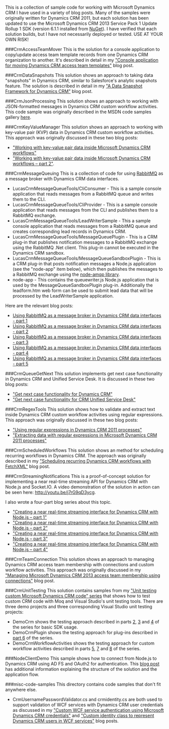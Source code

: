 This is a collection of sample code for working with Microsoft Dynamics CRM I have used in a variety of blog posts. Many of the samples were originally written for Dynamics CRM 2011, but each solution has been updated to use the Microsoft Dynamics CRM 2013 Service Pack 1 Update Rollup 1 SDK (version 6.1.1 installed from [NuGet](http://www.nuget.org/packages/Microsoft.CrmSdk.Workflow/6.1.1)). I have verified that each solution builds, but I have not necessarily deployed or tested. USE AT YOUR OWN RISK!

###CrmAccessTeamMover
This is the solution for a console application to copy/update access team template records from one Dynamics CRM organization to another. It's described in detail in my ["Console application for moving Dynamics CRM access team templates"](http://www.alexanderdevelopment.net/post/2014/12/13/console-application-for-moving-dynamics-crm-access-team-templates) blog post. 

###CrmDataSnapshots
This solution shows an approach to taking data "snapshots" in Dynamics CRM, similar to Salesforce's analytic snapshots feature. The solution is described in detail in my ["A Data Snapshot Framework for Dynamics CRM"](http://www.alexanderdevelopment.net/post/2013/07/24/data-snapshot-framework-for-dynamics-crm) blog post. 

###CrmJsonProcessing
This solution shows an approach to working with JSON-formatted messages in Dynamics CRM custom workflow activities. This code sample was originally described in the MSDN code samples gallery [here](https://code.msdn.microsoft.com/Postingprocessing-JSON-in-396ead03). 

###CrmKeyValueManager
This solution shows an approach to working with key-value pair (KVP) data in Dynamics CRM custom workflow activities. This approach was originally discussed in these two blog posts:

- ["Working with key-value pair data inside Microsoft Dynamics CRM workflows"](http://h30507.www3.hp.com/t5/Applications-Services-Blog/Working-with-key-value-pair-data-inside-Microsoft-Dynamics-CRM/ba-p/152911)
- ["Working with key-value pair data inside Microsoft Dynamics CRM workflows – part 2"](http://h30507.www3.hp.com/t5/Applications-Services-Blog/Working-with-key-value-pair-data-inside-Microsoft-Dynamics-CRM/ba-p/153037).

###CrmMessageQueuing
This is a collection of code for using [RabbitMQ](http://www.rabbitmq.com/) as a message broker with Dynamics CRM data interfaces.

- LucasCrmMessageQueueTools/CliConsumer - This is a sample console application that reads messages from a RabbitMQ queue and writes them to the CLI.
- LucasCrmMessageQueueTools/CliProvider - This is a sample console application that reads messages from the CLI and publishes them to a RabbitMQ exchange.
- LucasCrmMessageQueueTools/LeadWriterSample - This a sample console application that reads messages from a RabbitMQ queue and creates corresponding lead records in Dynamics CRM.
- LucasCrmMessageQueueTools/MessageQueuePlugin - This is a CRM plug-in that publishes notification messages to a RabbitMQ exchange using the RabbitMQ .Net client. This plug-in cannot be executed in the Dynamics CRM sandbox.
- LucasCrmMessageQueueTools/MessageQueueSandboxPlugin - This is a CRM plug-in that posts notification messages a Node.js application (see the "node-app" item below), which then publishes the messages to a RabbitMQ exchange using the [node-amqp library](https://github.com/postwait/node-amqp/).
- node-app - This contains the queuewriter.js Node.js application that is used by the MessageQueueSandboxPlugin plug-in. Additionally the leadform.htm web form can be used to submit lead data that will be processed by the LeadWriterSample application.

Here are the relevant blog posts:

- [Using RabbitMQ as a message broker in Dynamics CRM data interfaces - part 1](http://h30507.www3.hp.com/t5/Applications-Services-Blog/Using-RabbitMQ-as-a-message-broker-in-Dynamics-CRM-data/ba-p/179107)
- [Using RabbitMQ as a message broker in Dynamics CRM data interfaces - part 2](http://h30507.www3.hp.com/t5/Applications-Services-Blog/Using-RabbitMQ-as-a-message-broker-in-Dynamics-CRM-data/ba-p/179180)
- [Using RabbitMQ as a message broker in Dynamics CRM data interfaces - part 3](http://h30507.www3.hp.com/t5/Applications-Services-Blog/Using-RabbitMQ-as-a-message-broker-in-Dynamics-CRM-data/ba-p/179282)
- [Using RabbitMQ as a message broker in Dynamics CRM data interfaces - part 4](http://h30507.www3.hp.com/t5/Applications-Services-Blog/Using-RabbitMQ-as-a-message-broker-in-Dynamics-CRM-data/ba-p/179284)
- [Using RabbitMQ as a message broker in Dynamics CRM data interfaces - part 5](http://h30507.www3.hp.com/t5/Applications-Services-Blog/Using-RabbitMQ-as-a-message-broker-in-Dynamics-CRM-data/ba-p/179289)

###CrmQueueGetNext
This solution implements get next case functionality in Dynamics CRM and Unified Service Desk. It is discussed in these two blog posts: 

- ["Get next case functionality for Dynamics CRM"](http://alexanderdevelopment.net/post/2015/10/02/get-next-case-functionality-for-dynamics-crm/)
- ["Get next case functionality for CRM Unified Service Desk"](http://alexanderdevelopment.net/post/2015/10/08/get-next-case-functionality-for-crm-unified-service-desk/) 

###CrmRegexTools
This solution shows how to validate and extract text inside Dynamics CRM custom workflow activities using regular expressions. This approach was originally discussed in these two blog posts:

- ["Using regular expressions in Dynamics CRM 2011 processes"](http://h30507.www3.hp.com/t5/Applications-Services-Blog/Using-regular-expressions-in-Dynamics-CRM-2011-processes/ba-p/145437)
- ["Extracting data with regular expressions in Microsoft Dynamics CRM 2011 processes"](http://h30507.www3.hp.com/t5/Applications-Services-Blog/Extracting-data-with-regular-expressions-in-Microsoft-Dynamics/ba-p/145701)

###CrmScheduledWorkflows
This solution shows an method for scheduling recurring workflows in Dynamics CRM. The approach was originally described in my ["Scheduling recurring Dynamics CRM workflows with FetchXML"](http://www.alexanderdevelopment.net/post/2013/05/19/Scheduling-recurring-Dynamics-CRM-workflows-with-FetchXML) blog post.

###CrmStreamingNotifications
This is a proof-of-concept solution for implementing a near real-time streaming API for Dynamics CRM with Node.js and Socket.IO. A video demonstration of the solution in action can be seen here: http://youtu.be/j7rG9qD3ycg.

I also wrote a four-part blog series about this topic.

- ["Creating a near real-time streaming interface for Dynamics CRM with Node.js – part 1"](http://h30507.www3.hp.com/t5/Applications-Services-Blog/Creating-a-near-real-time-streaming-interface-for-Dynamics-CRM/ba-p/178149)
- ["Creating a near real-time streaming interface for Dynamics CRM with Node.js – part 2"](http://h30507.www3.hp.com/t5/Applications-Services-Blog/Creating-a-near-real-time-streaming-interface-for-Dynamics-CRM/ba-p/178153)
- ["Creating a near real-time streaming interface for Dynamics CRM with Node.js – part 3"](http://h30507.www3.hp.com/t5/Applications-Services-Blog/Creating-a-near-real-time-streaming-interface-for-Dynamics-CRM/ba-p/178160)
- ["Creating a near real-time streaming interface for Dynamics CRM with Node.js – part 4"](http://h30507.www3.hp.com/t5/Applications-Services-Blog/Creating-a-near-real-time-streaming-interface-for-Dynamics-CRM/ba-p/178495)

###CrmTeamConnection
This solution shows an approach to managing Dynamics CRM access team membership with connections and custom workflow activities. This approach was originally discussed in my ["Managing Microsoft Dynamics CRM 2013 access team membership using connections"](http://h30507.www3.hp.com/t5/Applications-Services-Blog/Managing-Microsoft-Dynamics-CRM-2013-access-team-membership/ba-p/152491) blog post.

###CrmUnitTesting
This solution contains samples from my ["Unit testing custom Microsoft Dynamics CRM code" series](http://h30507.www3.hp.com/t5/Applications-Services-Blog/Unit-testing-custom-Microsoft-Dynamics-CRM-code-Part-1/ba-p/147009) that shows how to test custom CRM code with Moq and Visual Studio's unit testing tools. There are three demo projects and three corresponding Visual Studio unit testing projects:

- DemoCrm shows the testing approach described in parts [2](http://h30507.www3.hp.com/t5/Applications-Services-Blog/Unit-testing-custom-Microsoft-Dynamics-CRM-code-Part-2/ba-p/147081), [3](http://h30507.www3.hp.com/t5/Applications-Services-Blog/Unit-testing-custom-Microsoft-Dynamics-CRM-code-Part-3/ba-p/147387) and [4](http://h30507.www3.hp.com/t5/Applications-Services-Blog/Unit-testing-custom-Microsoft-Dynamics-CRM-code-Part-4/ba-p/147611) of the series for basic SDK usage.
- DemoCrmPlugin shows the testing approach for plug-ins described in [part 6](http://h30507.www3.hp.com/t5/Applications-Services-Blog/Unit-testing-custom-Microsoft-Dynamics-CRM-Code-Part-6/ba-p/148219) of the series.
- DemoCrmWorkflowActivities shows the testing approach for custom workflow activities described in parts [5](http://h30507.www3.hp.com/t5/Applications-Services-Blog/Unit-testing-custom-Microsoft-Dynamics-CRM-Code-Part-5/ba-p/147873), [7](http://h30507.www3.hp.com/t5/Applications-Services-Blog/Unit-testing-custom-Microsoft-Dynamics-CRM-Code-Part-7/ba-p/148385) and [8](http://h30507.www3.hp.com/t5/Applications-Services-Blog/Unit-testing-custom-Microsoft-Dynamics-CRM-code-Part-8/ba-p/148395) of the series.

###NodeClientDemo
This sample shows how to connect from Node.js to Dynamics CRM using AD FS and OAuth2 for authentication. This [blog post](http://www.alexanderdevelopment.net/post/2015/01/24/authenticating-from-a-node.js-client-to-dynamics-crm-via-ad-fs-and-oauth2) has additional information explaining the structure of the solution and the application flow.

###misc-code-samples
This directory contains code samples that don't fit anywhere else.
- CrmUsernamePasswordValidator.cs and crmidentity.cs are both used to support validation of WCF services with Dynamics CRM user credentials as discussed in my ["Custom WCF service authentication using Microsoft Dynamics CRM credentials"](http://h30507.www3.hp.com/t5/Applications-Services-Blog/Custom-WCF-service-authentication-using-Microsoft-Dynamics-CRM/ba-p/143465) and ["Custom identity class to represent Dynamics CRM users in WCF services"](http://h30507.www3.hp.com/t5/Applications-Services-Blog/Custom-identity-class-to-represent-Dynamics-CRM-users-in-WCF/ba-p/144925) blog posts.

